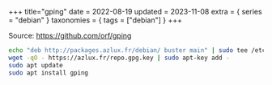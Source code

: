 +++
title="gping"
date = 2022-08-19
updated = 2023-11-08
extra = { series = "debian" }
taxonomies = { tags = ["debian"] }
+++

Source: <https://github.com/orf/gping>

```sh
echo "deb http://packages.azlux.fr/debian/ buster main" | sudo tee /etc/apt/sources.list.d/azlux.list
wget -qO - https://azlux.fr/repo.gpg.key | sudo apt-key add -
sudo apt update
sudo apt install gping
```

